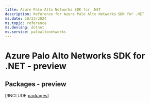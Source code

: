 ```yaml
---
title: Azure Palo Alto Networks SDK for .NET
description: Reference for Azure Palo Alto Networks SDK for .NET
ms.date: 10/23/2024
ms.topic: reference
ms.devlang: dotnet
ms.service: paloaltonetworks
---
```

# Azure Palo Alto Networks SDK for .NET - preview
## Packages - preview
[!INCLUDE [packages](palo-alto-networks-index.md)]